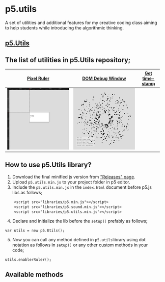# p5.utils
 A set of utilities and additional features for my creative coding class aiming to help students while introducing the algorithmic thinking.  


## [p5.Utils](https://github.com/alptugan/Generative-Art-Praxis) ##


## The list of utilities in p5.Utils repository; ##

[Pixel Ruler](https://github.com/alptugan/p5.utils/tree/main/examples/1_pixelRuler) | [DOM Debug Window](https://github.com/alptugan/p5.utils/tree/main/examples/2_debugView) | [Get time-stamp](https://#)
------------- | ------------- | -------------
<img src="examples/1_pixelRuler/ss-ruler.jpg" width="660">  | <img src="examples/2_debugView/ss-debug.jpg" width="600"> | ![]()


## How to use p5.Utils library?
1. Download the final minified js version from ["Releases" page](https://github.com/alptugan/p5.utils/releases/download/v0.0.1/p5.utils.min.js).
2. Upload ```p5.utils.min.js``` to your project folder in p5 editor.
3. Include the ```p5.utils.min.js``` in the ```index.html``` document before p5.js libs as follows;

```
    <script src="libraries/p5.min.js"></script>
    <script src="libraries/p5.sound.min.js"></script>
    <script src="libraries/p5.utils.min.js"></script>
```
4. Declare and initialize the lib before the ```setup()``` prefably as follows;

```
var utils = new p5.Utils();
```
5. Now you can call any method defined in ```p5.utils```library using dot notation as follows in ```setup()``` or any other custom methods in your code;

```
utils.enablerRuler(); 
```

## Available methods
